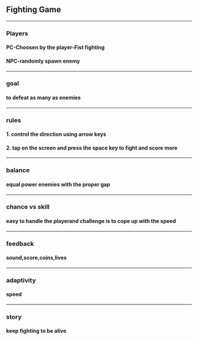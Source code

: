 

## Fighting Game
----
### Players
#### PC-Choosen by the player-Fist fighting
#### NPC-randomly spawn enemy
----
### goal
#### to defeat as many as enemies
----
### rules
#### 1. control the direction using arrow keys
#### 2. tap on the screen and press the space key to fight and score more
----
### balance
#### equal power enemies with the proper gap
----
### chance vs skill
#### easy to handle the playerand challenge is to cope up with the speed
----
### feedback
#### sound,score,coins,lives
----
### adaptivity
#### speed
----
### story
#### keep fighting to be alive



